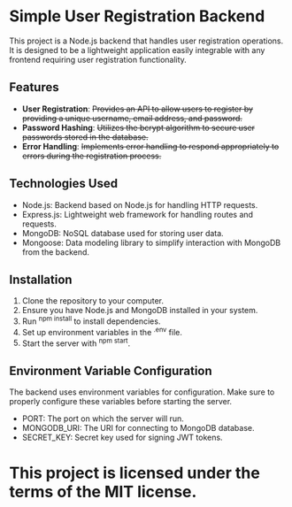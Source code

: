 # Simple User Registration Backend

This project is a Node.js backend that handles user registration operations.
It is designed to be a lightweight application easily integrable with any frontend requiring user registration functionality.

## Features

- <b>User Registration</b>: <s>Provides an API to allow users to register by providing a unique username, email address, and password.</s>
- <b>Password Hashing</b>: <s>Utilizes the bcrypt algorithm to secure user passwords stored in the database.</s>
- <b>Error Handling</b>: <s>Implements error handling to respond appropriately to errors during the registration process.</s>

## Technologies Used

- Node.js: Backend based on Node.js for handling HTTP requests.
- Express.js: Lightweight web framework for handling routes and requests.
- MongoDB: NoSQL database used for storing user data.
- Mongoose: Data modeling library to simplify interaction with MongoDB from the backend.

## Installation

1. Clone the repository to your computer.
2. Ensure you have Node.js and MongoDB installed in your system.
3. Run <sup>npm install</sup> to install dependencies.
4. Set up environment variables in the <sup>.env</sup> file.
5. Start the server with <sup>npm start</sup>.

## Environment Variable Configuration

The backend uses environment variables for configuration. Make sure to properly configure these variables before starting the server.

- PORT: The port on which the server will run.
- MONGODB_URI: The URI for connecting to MongoDB database.
- SECRET_KEY: Secret key used for signing JWT tokens.

# This project is licensed under the terms of the MIT license.
